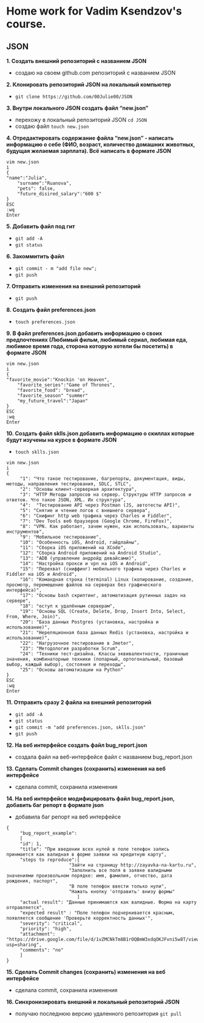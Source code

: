 # Home work for Vadim Ksendzov's course.
## JSON

**1. Создать внешний репозиторий c названием JSON**
- создаю на своем github.com репозиторий с названием JSON
 
**2. Клонировать репозиторий JSON на локальный компьютер**
- `git clone https://github.com/00Julie00/JSON`

**3. Внутри локального JSON создать файл “new.json”**
- перехожу в локальный репозиторий JSON
  `cd JSON` 
- создаю файл 
   `touch new.json`

**4. Отредактировать содержание файла “new.json” - написать информацию о себе 
(ФИО, возраст, количество домашних животных, будущая желаемая зарплата). Всё написать в формате JSON**

```
vim new.json
i
{
"name":"Julia",
    "surname":"Ruanova",
    "pets": false,
    "future_disired_salary":"600 $"
}
ESC 
:wq
Enter
```
**5. Добавить файл под гит**
- `git add -A`
- `git status`

**6. Закоммитить файл**
- `git commit - m "add file new";`
- `git push`

**7. Отправить изменения на внешний репозиторий**
- `git push`

**8. Создать файл preferences.json**
- `touch preferences.json`

**9. В файл preferences.json добавить информацию о своих предпочтениях 
(Любимый фильм, любимый сериал, любимая еда, любимое время года, сторона которую хотели бы посетить) 
в формате JSON**
```
vim new.json
i
{
"favorite_movie":"Knockin 'on Heaven",
    "favorite_series":"Game of Thrones",
    "favorite_food": "bread",
    "favorite_season" "summer"
    "my_future_travel":"Japan"
}
ESC 
:wq
Enter
```

**10. Создать файл sklls.json добавить информацию о скиллах которые будут изучены на курсе в формате JSON**
- `touch sklls.json`
```
vim new.json
i
{
     "1": "Что такое тестирование, багрепорты, документация, виды, методы, направления тестирования, SDLC, STLC",
     "2": "Основы клиент-серверная архитектура",
     "3": "HTTP Методы запросов на сервер. Структуры HTTP запросов и ответов. Что такое JSON, XML. Их структура",
     "4":  "Тестирование API через Postman (JS, автотесты API)",
     "5": "Снятие и чтение логов c внешнего сервера",
     "6": "Снифинг http web трафика через Charles и Fiddler",
     "7": "Dev Tools веб браузеров (Google Chrome, FireFox)",
     "8": "VPN. Как работает, зачем нужен, как использовать, варианты инструментов",
     "9": "Мобильное тестирование",
     "10": "Особенность iOS, Android, гайдлайны",
     "11": "Сборка iOS приложений на XCode",
     "12": "Сборка Android приложений на Android Studio",
     "13": "ADB (управление андройд девайсами)",
     "14": "Настройка прокси и vpn на iOS и Android",
     "15": "Перехват (сниффинг) мобильного трафика через Charles и Fiddler на iOS и Android",
     "16": "Командная строка (terminal) Linux (копирование, создание, просмотр, перемещение файлов на серверах без графического интерфейса)",
     "17": "Основы bash скриптинг, автоматизация рутинных задач на сервере",
     "18": "оступ к удалённым серверам",
     "19": "Основы SQL (Create, Delete, Drop, Insert Into, Select, From, Where, Join)",
     "20": "База данных Postgres (установка, настройка и использование)",
     "21": "Нереляционная база данных Redis (установка, настройка и использование)",
     "22": "Нагрузочное тестирование в Jmeter",
     "23": "Методология разработки Scrum",
     "24": "Техники тест-дизайна. Классы эквивалентности, граничные значения, комбинаторные техники (попарный, ортогональный, базовый выбор, каждый выбор), состояния и переходы",
     "25": "Основы автоматизации на Python"
}
ESC 
:wq
Enter
```

**11. Отправить сразу 2 файла на внешний репозиторий**
- `git add -A` 
- `git status`
- `git commit -m "add preferences.json, sklls.json"` 
- `git push`

**12. На веб интерфейсе создать файл bug_report.json**
- создала файл на веб-интерфейсе файл с названием bug_report.json

**13. Сделать Commit changes (сохранить) изменения на веб интерфейсе**
- сделала commit, сохранила изменения

**14. На веб интерфейсе модифицировать файл bug_report.json, добавить баг репорт в формате json**
- добавила баг репорт на веб интерфейсе
```
{
     "bug_report_example": 
     [
     "id": 1,
     "title": "При введении всех нулей в поле телефон запись принмается как валидная в форме заявки на кредитную карту",
     "steps to reproduce":[
                       "Зайти на страницу http://zayavka-na-kartu.ru", 
                       "Заполнить все поля в заявке валидными значениями произвольном порядке: имя, фамилия, отчество, дата рождения, паспорт",
                       "В поле телефон ввести только нули",
                       "Нажать кнопку 'отправить' внизу формы"
                          ]                     
     "actual result": "Данные принимаются как валидные. Форма на карту отправляется", 
     "expected result" : "Поле телефон подчеркивается красным, появляется сообщение 'Проверьте корректность данных'", 
     "severity": "critical", 
     "priority": "high", 
     "attachment": "https://drive.google.com/file/d/1vZMCNkTm8B1rOQBmW3xdqOKJFvni5w8T/view?usp=sharing", 
     "comments": "no"
     ]
}
```
**15. Сделать Commit changes (сохранить) изменения на веб интерфейсе**
- сделала commit, сохранила изменения

**16. Синхронизировать внешний и локальный репозиторий JSON**
- получаю последнюю версию удаленного репозитория
`git pull`
